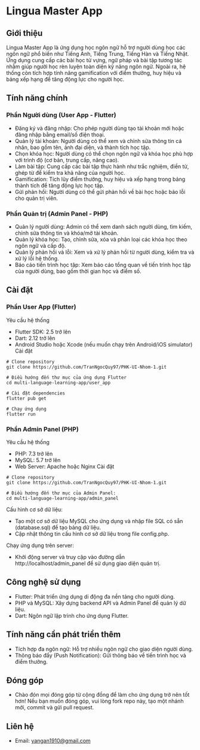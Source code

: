 # Lingua Master App

## Giới thiệu
Lingua Master App là ứng dụng học ngôn ngữ hỗ trợ người dùng học các ngôn ngữ phổ biến như Tiếng Anh, Tiếng Trung, Tiếng Hàn và Tiếng Nhật. Ứng dụng cung cấp các bài học từ vựng, ngữ pháp và bài tập tương tác nhằm giúp người học rèn luyện toàn diện kỹ năng ngôn ngữ. Ngoài ra, hệ thống còn tích hợp tính năng gamification với điểm thưởng, huy hiệu và bảng xếp hạng để tăng động lực cho người học.

## Tính năng chính
### Phần Người dùng (User App - Flutter)
- Đăng ký và đăng nhập: Cho phép người dùng tạo tài khoản mới hoặc đăng nhập bằng email/số điện thoại.
- Quản lý tài khoản: Người dùng có thể xem và chỉnh sửa thông tin cá nhân, bao gồm tên, ảnh đại diện, và thành tích học tập.
- Chọn khóa học: Người dùng có thể chọn ngôn ngữ và khóa học phù hợp với trình độ (cơ bản, trung cấp, nâng cao).
- Làm bài tập: Cung cấp các bài tập thực hành như trắc nghiệm, điền từ, ghép từ để kiểm tra khả năng của người học.
- Gamification: Tích lũy điểm thưởng, huy hiệu và xếp hạng trong bảng thành tích để tăng động lực học tập.
- Gửi phản hồi: Người dùng có thể gửi phản hồi về bài học hoặc báo lỗi cho quản trị viên.

### Phần Quản trị (Admin Panel - PHP)
- Quản lý người dùng: Admin có thể xem danh sách người dùng, tìm kiếm, chỉnh sửa thông tin và khóa/mở tài khoản.
- Quản lý khóa học: Tạo, chỉnh sửa, xóa và phân loại các khóa học theo ngôn ngữ và cấp độ.
- Quản lý phản hồi và lỗi: Xem và xử lý phản hồi từ người dùng, kiểm tra và xử lý lỗi hệ thống.
- Báo cáo tiến trình học tập: Xem báo cáo tổng quan về tiến trình học tập của người dùng, bao gồm thời gian học và điểm số.

## Cài đặt
### Phần User App (Flutter)
Yêu cầu hệ thống
- Flutter SDK: 2.5 trở lên
- Dart: 2.12 trở lên
- Android Studio hoặc Xcode (nếu muốn chạy trên Android/iOS simulator)
Cài đặt
```
# Clone repository
git clone https://github.com/TranNgocQuy97/PHK-UI-Nhom-1.git

# Điều hướng đến thư mục của ứng dụng Flutter
cd multi-language-learning-app/user_app

# Cài đặt dependencies
flutter pub get

# Chạy ứng dụng
flutter run
```

### Phần Admin Panel (PHP)
Yêu cầu hệ thống
- PHP: 7.3 trở lên
- MySQL: 5.7 trở lên
- Web Server: Apache hoặc Nginx
Cài đặt
```
# Clone repository 
git clone https://github.com/TranNgocQuy97/PHK-UI-Nhom-1.git
```
```
# Điều hướng đến thư mục của Admin Panel:
cd multi-language-learning-app/admin_panel
```
Cấu hình cơ sở dữ liệu:
- Tạo một cơ sở dữ liệu MySQL cho ứng dụng và nhập file SQL có sẵn (database.sql) để tạo bảng dữ liệu.
- Cập nhật thông tin cấu hình cơ sở dữ liệu trong file config.php.

Chạy ứng dụng trên server:
- Khởi động server và truy cập vào đường dẫn http://localhost/admin_panel để sử dụng giao diện quản trị.

## Công nghệ sử dụng
- Flutter: Phát triển ứng dụng di động đa nền tảng cho người dùng.
- PHP và MySQL: Xây dựng backend API và Admin Panel để quản lý dữ liệu.
- Dart: Ngôn ngữ lập trình cho ứng dụng Flutter.

## Tính năng cần phát triển thêm
- Tích hợp đa ngôn ngữ: Hỗ trợ nhiều ngôn ngữ cho giao diện người dùng.
- Thông báo đẩy (Push Notification): Gửi thông báo về tiến trình học và điểm thưởng.

## Đóng góp
- Chào đón mọi đóng góp từ cộng đồng để làm cho ứng dụng trở nên tốt hơn! Nếu bạn muốn đóng góp, vui lòng fork repo này, tạo một nhánh mới, commit và gửi pull request.

## Liên hệ
- Email: yangan1910@gmail.com
